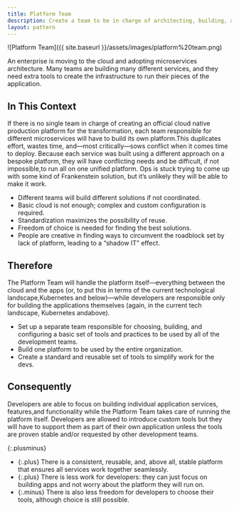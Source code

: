 ```yaml
---
title: Platform Team
description: Create a team to be in charge of architecting, building, and running a single, consistent,and stable cloud native platform for use by the entire organization so that developers canfocus on building applications instead of configuring infrastructure
layout: pattern
---
```


![Platform Team]({{ site.baseurl }}/assets/images/platform%20team.png)

An enterprise is moving to the cloud and adopting microservices architecture. Many teams are building many different services, and they need extra tools to create the infrastructure to run their pieces of the application.

## In This Context

If there is no single team in charge of creating an official cloud native production platform for the transformation, each team responsible for different microservices will have to build its own platform.This duplicates effort, wastes time, and—most critically—sows conflict when it comes time to deploy. Because each service was built using a different approach on a bespoke platform, they will have conflicting needs and be difficult, if not impossible,to run all on one unified platform. Ops is stuck trying to come up with some kind of Frankenstein solution, but it’s unlikely they will be able to make it work.

- Different teams will build different solutions if not coordinated.
- Basic cloud is not enough; complex and custom configuration is required.
- Standardization maximizes the possibility of reuse.
- Freedom of choice is needed for finding the best solutions.
- People are creative in finding ways to circumvent the roadblock set by lack of platform, leading to a “shadow IT” effect.

## Therefore

The Platform Team will handle the platform itself—everything between the cloud and the apps (or, to put this in terms of the current technological landscape,Kubernetes and below)—while developers are responsible only for building the applications themselves (again, in the current tech landscape, Kubernetes andabove).

- Set up a separate team responsible for choosing, building, and configuring a basic set of tools and practices to be used by all of the development teams.
- Build one platform to be used by the entire organization.
- Create a standard and reusable set of tools to simplify work for the devs.

## Consequently

Developers are able to focus on building individual application services, features,and functionality while the Platform Team takes care of running the platform itself. Developers are allowed to introduce custom tools but they will have to support them as part of their own application unless the tools are proven stable and/or requested by other development teams.

{:.plusminus}
- {:.plus} There is a consistent, reusable, and, above all, stable platform that ensures all services work together seamlessly.
- {:.plus} There is less work for developers: they can just focus on building apps and not worry about the platform they will run on.
- {:.minus} There is also less freedom for developers to choose their tools, although choice is still possible.
